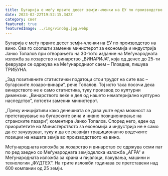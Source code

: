 ```yaml
---
title: Бугарија е меѓу првите десет земји-членки на ЕУ по производство на вино
date: 2023-02-22T19:52:15.342Z
category: свет
featured: true
featuredImage: ../img/vinobg.jpg.webp
---
```


Бугарија е меѓу првите десет земји-членки на ЕУ по производство на вино. Ова го соопшти заменик министерот за економија и индустрија Јанко Топалов при отворањето на 30-тото издание на Меѓународната изложба за лозарство и винарство „ВИНАРИЈА“, која од денес до 25-ти февруари се одржува на Меѓународниот саем – Пловдив, пишува ТРИБУНА.

„Зад позитивните статистички податоци стои трудот на сите вас – бугарските лозаро-винари“, рече Топалов. Тој исто така посочи дека винарството не е само статистика, туку производ со културни димензии. „Винарството веќе е дел од нашето нематеријално културно наследство“, потсети заменик министерот.

„Преку иницијативи како денешната се дава уште една можност за претставување на бугарските вина и нивно позиционирање на странските пазари“, коментира Јанко Топалов. Според него, еден од приоритетите на Министерството за економија и индустрија не е само да се зачувуваат, туку и да се развијат традиционално водечките позиции на нашата земја во производството на вино.

Меѓународната изложба за лозарство и винарство се одржува осми пат по ред заедно со Меѓународната земјоделска изложба „АГРА“ и Меѓународната изложба за храна и пијалоци, пакувања, машини и технологии „ФУДТЕХ“. На трите изложби годинава се претставени над 600 компании од 25 земји.
